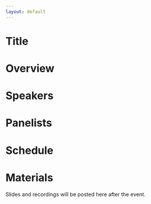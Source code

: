 ```yaml
---
layout: default
---
```


# Title

# Overview

# Speakers

# Panelists

# Schedule

# Materials

Slides and recordings will be posted here after the event.

